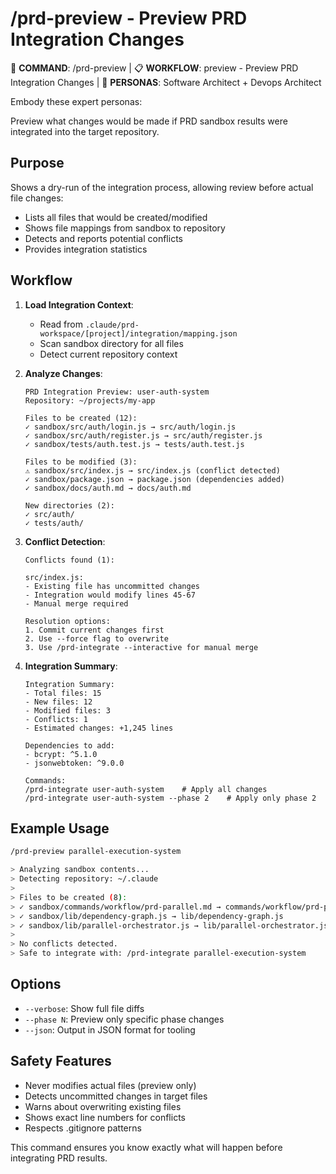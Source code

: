 # /prd-preview - Preview PRD Integration Changes

🎯 **COMMAND**: /prd-preview | 📋 **WORKFLOW**: preview - Preview PRD Integration Changes | 👤 **PERSONAS**: Software Architect + Devops Architect

Embody these expert personas:
<!-- INCLUDE: system/personas.md#SOFTWARE_ARCHITECT -->
<!-- INCLUDE: system/personas.md#DEVOPS_ARCHITECT -->

Preview what changes would be made if PRD sandbox results were integrated into the target repository.

## Purpose

Shows a dry-run of the integration process, allowing review before actual file changes:
- Lists all files that would be created/modified
- Shows file mappings from sandbox to repository
- Detects and reports potential conflicts
- Provides integration statistics

## Workflow

1. **Load Integration Context**:
   - Read from `.claude/prd-workspace/[project]/integration/mapping.json`
   - Scan sandbox directory for all files
   - Detect current repository context

2. **Analyze Changes**:
   ```
   PRD Integration Preview: user-auth-system
   Repository: ~/projects/my-app
   
   Files to be created (12):
   ✓ sandbox/src/auth/login.js → src/auth/login.js
   ✓ sandbox/src/auth/register.js → src/auth/register.js
   ✓ sandbox/tests/auth.test.js → tests/auth.test.js
   
   Files to be modified (3):
   ⚠ sandbox/src/index.js → src/index.js (conflict detected)
   ✓ sandbox/package.json → package.json (dependencies added)
   ✓ sandbox/docs/auth.md → docs/auth.md
   
   New directories (2):
   ✓ src/auth/
   ✓ tests/auth/
   ```

3. **Conflict Detection**:
   ```
   Conflicts found (1):
   
   src/index.js:
   - Existing file has uncommitted changes
   - Integration would modify lines 45-67
   - Manual merge required
   
   Resolution options:
   1. Commit current changes first
   2. Use --force flag to overwrite
   3. Use /prd-integrate --interactive for manual merge
   ```

4. **Integration Summary**:
   ```
   Integration Summary:
   - Total files: 15
   - New files: 12
   - Modified files: 3
   - Conflicts: 1
   - Estimated changes: +1,245 lines
   
   Dependencies to add:
   - bcrypt: ^5.1.0
   - jsonwebtoken: ^9.0.0
   
   Commands:
   /prd-integrate user-auth-system    # Apply all changes
   /prd-integrate user-auth-system --phase 2    # Apply only phase 2
   ```

## Example Usage

```bash
/prd-preview parallel-execution-system

> Analyzing sandbox contents...
> Detecting repository: ~/.claude
> 
> Files to be created (8):
> ✓ sandbox/commands/workflow/prd-parallel.md → commands/workflow/prd-parallel.md
> ✓ sandbox/lib/dependency-graph.js → lib/dependency-graph.js
> ✓ sandbox/lib/parallel-orchestrator.js → lib/parallel-orchestrator.js
> 
> No conflicts detected.
> Safe to integrate with: /prd-integrate parallel-execution-system
```

## Options

- `--verbose`: Show full file diffs
- `--phase N`: Preview only specific phase changes
- `--json`: Output in JSON format for tooling

## Safety Features

- Never modifies actual files (preview only)
- Detects uncommitted changes in target files
- Warns about overwriting existing files
- Shows exact line numbers for conflicts
- Respects .gitignore patterns

This command ensures you know exactly what will happen before integrating PRD results.